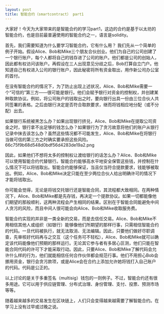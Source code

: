 ```yaml
---
layout: post
title: 智能合约（smartcontract） part1
---
```

大家好！今天为大家带来的是智能合约的学习part1，这边的合约是基于以太坊的智能合约，也是目前最普遍使用的智能合约之一，语言是solidity。

首先，我们需要知道为什么要学习智能合约，它有什么用？
我们先从一个简单的例子开始。假设Alice、Bob和Mike三个朋友合伙创业。他们为自己的公司创建了一个银行账户，每个人都将自己的钱存进了公司的账户。他们都是公司的创始人，因此都有权访问该账户。再假设在三人出现意见分歧之后，Bob打算自立门户。他知道自己有权进入公司的银行账户，因此秘密将所有资金取出，用作新公司办公室的首付。

在没有智能合约的情况下，为了防止出现上述状况，Alice、Bob和Mike需要一个“可信的”第三方——很可能是银行。他们会赋予银行对资金的控制权，并创建某种取款协议。例如，将公司账户的钱取出之时，要向银行出具一份由三位合伙人共同签署的表格。之后由银行决定是否符合取款要求，继而将钱相应地分配（或不分配）出去。

如果银行系统被黑怎么办？如果出现银行挤兑，Alice、Bob和Mike在提取公司资金之时，银行拿不出足够的钱怎么办？如果银行为了贪污故意将他们的账户从银行记录中抹去该怎么办？虽然这些情况都不可能发生，Alice、Bob和Mike在将银行当做可信的第三方之时确实要承担这些风险。
66c75f9b68d548d0bdf56d4283de19a2.png

因此，如果他们不想将太多的控制权让渡给银行的话怎么办？Alice、Bob和Mike可以使用智能合约代替银行。智能合约能够高水平地安全保管这些钱，并控制在什么情况下可以将钱取出。智能合约能够保证，当且仅当符合提款要求，钱能够被取出。例如，Alice、Bob和Mike决定只能在至少两位合伙人给出明确许可的情况下才能将钱取出。

你可能会觉得，无论是将钱交托银行还是智能合同，其流程都大致相同。在两种情况下，Alice、Bob和Mike都是先存钱，再决定一个提款协议。如果一切都能像他们期望的那般顺利，这两种流程会产生相同的结果。区别在于智能合同能避免中间人贪污的风险，而且中间人很可能会向Alice、Bob和Mike收取服务费。

智能合约实现的并非是一类全新的交易，而是去信任交易。Alice、Bob和Mike不用相信其他人或组织（如银行）能够像他们所期望的那样行事，只需相信智能合约的代码。一旦代码被执行，就无法取消、无法编辑。因此，只要他们做好尽职调查，先审核好代码再与之交互（这个任务可不轻松），Alice、Bob和Mike就可以确定该代码能像他们预期的那样运行。无论其它参与者有多居心叵测，他们只能在智能合同代码的许可下才能采取行动。因此，只要Alice、Bob和Mike了解代码会允许什么样的行为，他们就能相信任何合作伙伴都会规范行事。他们不用担心Bob会挪用资金，银行会贪污款项，或是Alice会在合约上添加允许她将钱打入自己账户的代码。代码是公正的。

以上讨论的是关于多重签名（multisig）钱包的一则例子。不过，智能合约还有很多用途。它可以用于供应链管理、分布式治理、身份管理、支付、投票、预测市场等等。

随着越来越多的交易发生在区块链上，人们只会变得越来越需要了解智能合约。在学习上没有过早或过晚之说。

